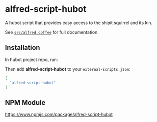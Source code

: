 # alfred-script-hubot

A hubot script that provides easy access to the shipit squirrel and its kin.

See [`src/alfred.coffee`](src/alfred.coffee) for full documentation.

## Installation

In hubot project repo, run:

<!-- `npm install alfred-script-hubot --save` -->

Then add **alfred-script-hubot** to your `external-scripts.json`:

```json
[
  "alfred-script-hubot"
]
```

## NPM Module

https://www.npmjs.com/package/alfred-script-hubot
